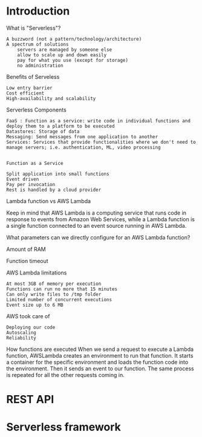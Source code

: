 # Introduction

What is "Serverless"?

    A buzzword (not a pattern/technology/architecture)
    A spectrum of solutions
        servers are managed by someone else
        allow to scale up and down easily
        pay for what you use (except for storage)
        no administration

Benefits of Serveless

    Low entry barrier
    Cost efficient
    High-availability and scalability

Serverless Components

    FaaS : Function as a service: write code in individual functions and deploy them to a platform to be executed
    Datastores: Storage of data
    Messaging: Send messages from one application to another
    Services: Services that provide functionalities where we don't need to manage servers; i.e. authentication, ML, video processing
    
    
    Function as a Service

    Split application into small functions
    Event driven
    Pay per invocation
    Rest is handled by a cloud provider

Lambda function vs AWS Lambda

Keep in mind that AWS Lambda is a computing service that runs code in response to events from Amazon Web Services, while a Lambda function is a single function connected to an event source running in AWS Lambda.

What parameters can we directly configure for an AWS Lambda function?

Amount of RAM

Function timeout

AWS Lambda limitations

    At most 3GB of memory per execution
    Functions can run no more that 15 minutes
    Can only write files to /tmp folder
    Limited number of concurrent executions
    Event size up to 6 MB

AWS took care of

    Deploying our code
    Autoscaling
    Reliability

How functions are executed
When we send a request to execute a Lambda function, AWSLambda creates an environment to run that function. It starts a container for the specific environment and loads the function code into the environment. Then it sends an event to our function. The same process is repeated for all the other requests coming in.


# REST API

# Serverless framework

